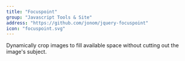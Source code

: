 ```yaml
---
title: "Focuspoint"
group: "Javascript Tools & Site"
address: "https://github.com/jonom/jquery-focuspoint"
icon: "focuspoint.svg"
---
```

Dynamically crop images to fill available space without cutting out the image's subject.
